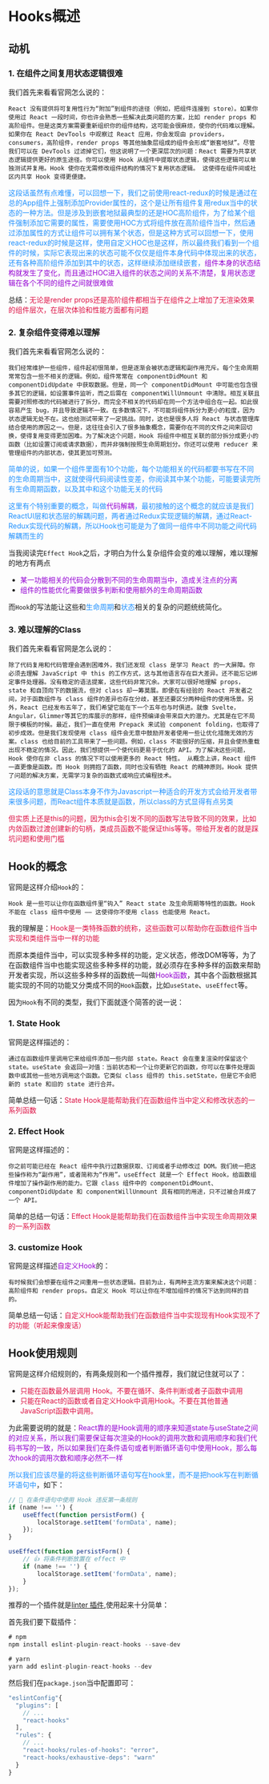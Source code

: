 # Hooks概述

## 动机

### 1. 在组件之间复用状态逻辑很难
我们首先来看看官网怎么说的：

`React 没有提供将可复用性行为“附加”到组件的途径（例如，把组件连接到 store）。如果你使用过 React 一段时间，你也许会熟悉一些解决此类问题的方案，比如 render props 和 高阶组件。但是这类方案需要重新组织你的组件结构，这可能会很麻烦，使你的代码难以理解。如果你在 React DevTools 中观察过 React 应用，你会发现由 providers，consumers，高阶组件，render props 等其他抽象层组成的组件会形成“嵌套地狱”。尽管我们可以在 DevTools 过滤掉它们，但这说明了一个更深层次的问题：React 需要为共享状态逻辑提供更好的原生途径。你可以使用 Hook 从组件中提取状态逻辑，使得这些逻辑可以单独测试并复用。Hook 使你在无需修改组件结构的情况下复用状态逻辑。 这使得在组件间或社区内共享 Hook 变得更便捷。`

<font color=#1E90FF>这段话虽然有点难懂，可以回想一下，我们之前使用react-redux的时候是通过在总的App组件上强制添加Provider属性的，这个是让所有组件复用redux当中的状态的一种方法。但是涉及到嵌套地狱最典型的还是HOC高阶组件，为了给某个组件强制添加它需要的属性，需要使用HOC方式将组件放在高阶组件当中，然后通过添加属性的方式让组件可以拥有某个状态，但是这种方式可以回想一下，使用react-redux的时候是这样，使用自定义HOC也是这样，所以最终我们看到一个组件的时候，实际它表现出来的状态可能不仅仅是组件本身代码中体现出来的状态，还有各种高阶组件添加到其中的状态，这样继续添加继续嵌套，<font color=#9400D3>组件本身的状态结构就发生了变化，而且通过HOC进入组件的状态之间的关系不清楚，复用状态逻辑在各个不同的组件之间就很难做</font></font>

总结：<font color=#DD1144>无论是render props还是高阶组件都相当于在组件之上增加了无渲染效果的组件层次，在层次体验和性能方面都有问题</font>

### 2. 复杂组件变得难以理解
我们首先来看看官网怎么说的：

`我们经常维护一些组件，组件起初很简单，但是逐渐会被状态逻辑和副作用充斥。每个生命周期常常包含一些不相关的逻辑。例如，组件常常在 componentDidMount 和 componentDidUpdate 中获取数据。但是，同一个 componentDidMount 中可能也包含很多其它的逻辑，如设置事件监听，而之后需在 componentWillUnmount 中清除。相互关联且需要对照修改的代码被进行了拆分，而完全不相关的代码却在同一个方法中组合在一起。如此很容易产生 bug，并且导致逻辑不一致。在多数情况下，不可能将组件拆分为更小的粒度，因为状态逻辑无处不在。这也给测试带来了一定挑战。同时，这也是很多人将 React 与状态管理库结合使用的原因之一。但是，这往往会引入了很多抽象概念，需要你在不同的文件之间来回切换，使得复用变得更加困难。为了解决这个问题，Hook 将组件中相互关联的部分拆分成更小的函数（比如设置订阅或请求数据），而并非强制按照生命周期划分。你还可以使用 reducer 来管理组件的内部状态，使其更加可预测。`

<font color=#1E90FF>简单的说，如果一个组件里面有10个功能，每个功能相关的代码都要书写在不同的生命周期当中，这就使得代码阅读性变差，你阅读其中某个功能，可能要读完所有生命周期函数，以及其中和这个功能无关的代码</font>

<font color=#1E90FF>这里有个特别重要的概念，叫做<font color=#9400D3>代码解耦</font>，最初接触的这个概念的就应该是我们ReactUI层和状态层的解耦问题，两者通过Redux实现逻辑的解耦，通过React-Redux实现代码的解耦，所以Hook也可能是为了做同一组件中不同功能之间代码解耦而生的</font>

当我阅读完`Effect Hook`之后，才明白为什么复杂组件会变的难以理解，难以理解的地方有两点
+ <font color=#9400D3>某一功能相关的代码会分散到不同的生命周期当中，造成关注点的分离</font>
+ <font color=#9400D3>组件的性能优化需要做很多判断和使用额外的生命周期函数</font>

而`Hook`的写法能让这些和<font color=#1E90FF>生命周期</font>和<font color=#1E90FF>状态</font>相关的复杂的问题统统简化。

### 3. 难以理解的Class
我们首先来看看官网是怎么说的：

`除了代码复用和代码管理会遇到困难外，我们还发现 class 是学习 React 的一大屏障。你必须去理解 JavaScript 中 this 的工作方式，这与其他语言存在巨大差异。还不能忘记绑定事件处理器。没有稳定的语法提案，这些代码非常冗余。大家可以很好地理解 props，state 和自顶向下的数据流，但对 class 却一筹莫展。即便在有经验的 React 开发者之间，对于函数组件与 class 组件的差异也存在分歧，甚至还要区分两种组件的使用场景。另外，React 已经发布五年了，我们希望它能在下一个五年也与时俱进。就像 Svelte，Angular，Glimmer等其它的库展示的那样，组件预编译会带来巨大的潜力。尤其是在它不局限于模板的时候。最近，我们一直在使用 Prepack 来试验 component folding，也取得了初步成效。但是我们发现使用 class 组件会无意中鼓励开发者使用一些让优化措施无效的方案。class 也给目前的工具带来了一些问题。例如，class 不能很好的压缩，并且会使热重载出现不稳定的情况。因此，我们想提供一个使代码更易于优化的 API。为了解决这些问题，Hook 使你在非 class 的情况下可以使用更多的 React 特性。 从概念上讲，React 组件一直更像是函数。而 Hook 则拥抱了函数，同时也没有牺牲 React 的精神原则。Hook 提供了问题的解决方案，无需学习复杂的函数式或响应式编程技术。`

<font color=#1E90FF>这段话的意思就是Class本身不作为Javascript一种适合的开发方式会给开发者带来很多问题，而React组件本质就是函数，所以class的方式显得有点另类</font>

<font color=#DD1144>但实质上还是this的问题，因为this会引发不同的函数写法导致不同的效果，比如内敛函数过渡创建新的句柄，类成员函数不能保证this等等。带给开发者的就是踩坑问题和使用门槛</font>

## Hook的概念
官网是这样介绍`Hook`的：

`Hook 是一些可以让你在函数组件里“钩入” React state 及生命周期等特性的函数。Hook 不能在 class 组件中使用 —— 这使得你不使用 class 也能使用 React。`

我的理解是：<font color=#DD1144>Hook是一类特殊函数的统称，这些函数可以帮助你在函数组件当中实现和类组件当中一样的功能</font>

而原本类组件当中，可以实现多种多样的功能，定义状态，修改DOM等等，为了在函数组件当中也能实现这些多种多样的功能，就必须存在多种多样的函数来帮助开发者实现，所以这些多种多样的函数统一叫做<font color=#9400D3>Hook函数</font>，其中各个函数根据其能实现的不同的功能又分类成不同的`Hook`函数，比如`useState`、`useEffect`等。

因为`Hook`有不同的类型，我们下面就逐个简答的说一说：

### 1. State Hook
官网是这样描述的：

`通过在函数组件里调用它来给组件添加一些内部 state。React 会在重复渲染时保留这个 state。useState 会返回一对值：当前状态和一个让你更新它的函数，你可以在事件处理函数中或其他一些地方调用这个函数。它类似 class 组件的 this.setState，但是它不会把新的 state 和旧的 state 进行合并。`

简单总结一句话：<font color=#DD1144>State Hook是能帮助我们在函数组件当中定义和修改状态的一系列函数</font>


### 2. Effect Hook
官网是这样描述的：

`你之前可能已经在 React 组件中执行过数据获取、订阅或者手动修改过 DOM。我们统一把这些操作称为“副作用”，或者简称为“作用”。useEffect 就是一个 Effect Hook，给函数组件增加了操作副作用的能力。它跟 class 组件中的 componentDidMount、componentDidUpdate 和 componentWillUnmount 具有相同的用途，只不过被合并成了一个 API。`

简单的总结一句话：<font color=#DD1144>Effect Hook是能帮助我们在函数组件当中实现生命周期效果的一系列函数</font>

### 3. customize Hook
官网是这样描述<font color=#9400D3>自定义Hook</font>的：

`有时候我们会想要在组件之间重用一些状态逻辑。目前为止，有两种主流方案来解决这个问题：高阶组件和 render props。自定义 Hook 可以让你在不增加组件的情况下达到同样的目的。`

简单总结一句话：<font color=#DD1144>自定义Hook能帮助我们在函数组件当中实现现有Hook实现不了的功能（听起来像废话）</font>


## Hook使用规则
官网是这样介绍规则的，有两条规则和一个插件推荐，我们就记住就可以了：
+ <font color=#DD1144>只能在函数最外层调用 Hook。不要在循环、条件判断或者子函数中调用</font>
+ <font color=#DD1144>只能在React的函数或者自定义Hook中调用Hook。不要在其他普通JavaScript函数中调用。</font>

为此需要说明的就是：<font color=#9400D3>React靠的是Hook调用的顺序来知道state与useState之间的对应关系，所以我们需要保证每次渲染的Hook的调用次数和调用顺序和我们代码书写的一致，所以如果我们在条件语句或者判断循环语句中使用Hook，那么每次hook的调用次数和顺序必然不一样</font>

<font color=#1E90FF>所以我们应该尽量的将这些判断循环语句写在hook里，而不是把hook写在判断循环语句中</font>，如下：

```javascript
// 🔴 在条件语句中使用 Hook 违反第一条规则
if (name !== '') {
	useEffect(function persistForm() {
		localStorage.setItem('formData', name);
	});
}

useEffect(function persistForm() {
	// 👍 将条件判断放置在 effect 中
	if (name !== '') {
		localStorage.setItem('formData', name);
	}
});
```

推荐的一个插件就是[linter 插件](https://www.npmjs.com/package/eslint-plugin-react-hooks),使用起来十分简单：

首先我们要下载插件：
```javascript
# npm
npm install eslint-plugin-react-hooks --save-dev

# yarn
yarn add eslint-plugin-react-hooks --dev
```

然后我们在`package.json`当中配置即可：
```javascript
"eslintConfig"{
  "plugins": [
    // ...
    "react-hooks"
  ],
  "rules": {
    // ...
    "react-hooks/rules-of-hooks": "error",
    "react-hooks/exhaustive-deps": "warn"
  }
}
```

